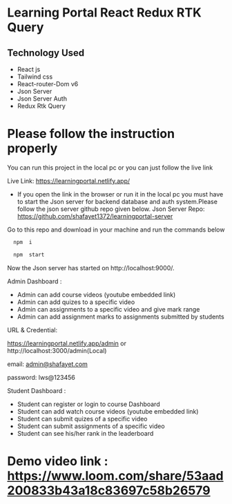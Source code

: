 
# Learning Portal React Redux RTK Query




## Technology Used
* React js
* Tailwind css
* React-router-Dom v6
* Json Server
* Json Server Auth
* Redux Rtk Query





# Please follow the instruction properly

 You can run this project in the local pc or you can just follow the live link

Live Link: https://learningportal.netlify.app/

* If you open the link in the browser or run it in the local pc you must have to start the Json server for backend database and auth system.Please follow the json server github repo given below.
Json Server Repo: https://github.com/shafayet1372/learningportal-server

Go to this repo and download in your machine and run the commands below

```bash
  npm  i
```
```bash
  npm  start
```
Now the Json server has started on http://localhost:9000/.

Admin Dashboard :
* Admin can add course videos (youtube embedded link)
* Admin can add quizes to a specific video
* Admin can assignments to a specific video and give mark range
* Admin can add assignment marks to assignments submitted by students

URL & Credential:

 https://learningportal.netlify.app/admin or http://localhost:3000/admin(Local)

email: admin@shafayet.com

password: lws@123456


Student Dashboard :
* Student can register or login to course Dashboard
* Student can add watch course videos (youtube embedded link)
* Student can submit quizes of a specific video
* Student can  submit assignments of a specific video 
* Student can see his/her rank in the leaderboard

# Demo video link : https://www.loom.com/share/53aad200833b43a18c83697c58b26579
